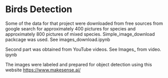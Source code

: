 # Birds Detection

Some of the data for that project were downloaded from free sources from google search for approximately 400 pictures for species and approximately
800 pictures of mixed species. Simple_image_download packcage was used. See images_download.ipynb

Second part was obtained from YouTube videos. See Images_ from video. ipynb 

The images were labeled and prepared for object detection using this website https://www.makesense.ai/
